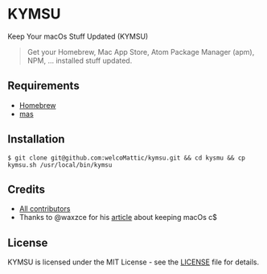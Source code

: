# KYMSU
Keep Your macOs Stuff Updated (KYMSU)

> Get your Homebrew, Mac App Store, Atom Package Manager (apm), NPM, ... installed stuff updated.

## Requirements

- [Homebrew](https://brew.sh)
- [mas](https://github.com/mas-cli/mas)

## Installation

`$ git clone git@github.com:welcoMattic/kymsu.git && cd kysmu && cp kymsu.sh /usr/local/bin/kymsu`

## Credits

* [All contributors](https://github.com/welcomattic/kymsu/graphs/contributors)
* Thanks to @waxzce for his [article](https://medium.com/@waxzce/keeping-macos-clean-this-is-my-osx-brew-update-cli-command-6c8f12dc1731) about keeping macOs c$

## License

KYMSU is licensed under the MIT License - see the [LICENSE](LICENSE) file
for details.
